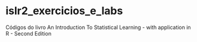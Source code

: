 # islr2_exercicios_e_labs
Códigos do livro An Introduction To Statistical Learning - with application in R - Second Edition
